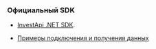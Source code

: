 
### Официальный SDK

* [InvestApi .NET SDK](https://github.com/RussianInvestments/invest-api-csharp-sdk).
- [Примеры подключения и получения данных](https://github.com/RussianInvestments/invest-api-csharp-sdk/tree/main/Tinkoff.InvestApi.Sample)